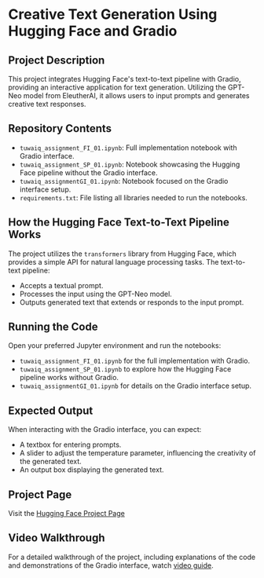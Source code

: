 # Creative Text Generation Using Hugging Face and Gradio

## Project Description
This project integrates Hugging Face's text-to-text pipeline with Gradio, providing an interactive application for text generation. Utilizing the GPT-Neo model from EleutherAI, it allows users to input prompts and generates creative text responses.

## Repository Contents
- `tuwaiq_assignment_FI_01.ipynb`: Full implementation notebook with Gradio interface.
- `tuwaiq_assignment_SP_01.ipynb`: Notebook showcasing the Hugging Face pipeline without the Gradio interface.
- `tuwaiq_assignmentGI_01.ipynb`: Notebook focused on the Gradio interface setup.
- `requirements.txt`: File listing all libraries needed to run the notebooks.

## How the Hugging Face Text-to-Text Pipeline Works
The project utilizes the `transformers` library from Hugging Face, which provides a simple API for natural language processing tasks. The text-to-text pipeline:
- Accepts a textual prompt.
- Processes the input using the GPT-Neo model.
- Outputs generated text that extends or responds to the input prompt.

## Running the Code
Open your preferred Jupyter environment and run the notebooks:
- `tuwaiq_assignment_FI_01.ipynb` for the full implementation with Gradio.
- `tuwaiq_assignment_SP_01.ipynb` to explore how the Hugging Face pipeline works without Gradio.
- `tuwaiq_assignmentGI_01.ipynb` for details on the Gradio interface setup.

## Expected Output
When interacting with the Gradio interface, you can expect:
- A textbox for entering prompts.
- A slider to adjust the temperature parameter, influencing the creativity of the generated text.
- An output box displaying the generated text.

## Project Page
Visit the [Hugging Face Project Page]([https://huggingface.co/your_project_page](https://huggingface.co/spaces/ayajoharji/Tuwaiq_Assignment_1]))
## Video Walkthrough
For a detailed walkthrough of the project, including explanations of the code and demonstrations of the Gradio interface, watch [video guide]().


   
